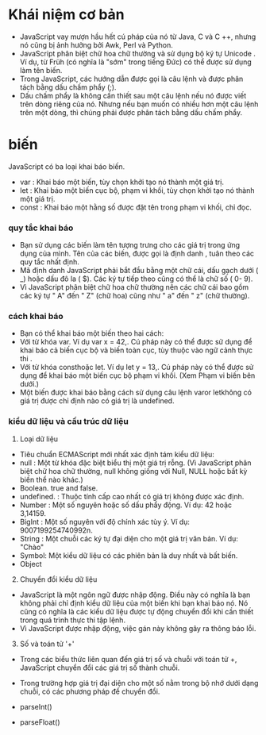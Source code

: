 # Khái niệm cơ bản

- JavaScript vay mượn hầu hết cú pháp của nó từ Java, C và C ++, nhưng nó cũng bị ảnh hưởng bởi Awk, Perl và Python.
- JavaScript phân biệt chữ hoa chữ thường và sử dụng bộ ký tự Unicode . Ví dụ, từ Früh (có nghĩa là "sớm" trong tiếng Đức) có thể được sử dụng làm tên biến.
- Trong JavaScript, các hướng dẫn được gọi là câu lệnh và được phân tách bằng dấu chấm phẩy (;).
- Dấu chấm phẩy là không cần thiết sau một câu lệnh nếu nó được viết trên dòng riêng của nó. Nhưng nếu bạn muốn có nhiều hơn một câu lệnh trên một dòng, thì chúng phải được phân tách bằng dấu chấm phẩy.

# biến

JavaScript có ba loại khai báo biến.

- var : Khai báo một biến, tùy chọn khởi tạo nó thành một giá trị.
- let : Khai báo một biến cục bộ, phạm vi khối, tùy chọn khởi tạo nó thành một giá trị.
- const : Khai báo một hằng số được đặt tên trong phạm vi khối, chỉ đọc.

### quy tắc khai báo

- Bạn sử dụng các biến làm tên tượng trưng cho các giá trị trong ứng dụng của mình. Tên của các biến, được gọi là định danh , tuân theo các quy tắc nhất định.
- Mã định danh JavaScript phải bắt đầu bằng một chữ cái, dấu gạch dưới ( \_) hoặc dấu đô la ( \$). Các ký tự tiếp theo cũng có thể là chữ số ( 0- 9).
- Vì JavaScript phân biệt chữ hoa chữ thường nên các chữ cái bao gồm các ký tự " A" đến " Z" (chữ hoa) cũng như " a" đến " z" (chữ thường).

### cách khai báo

- Bạn có thể khai báo một biến theo hai cách:
- Với từ khóa var. Ví dụ var x = 42,. Cú pháp này có thể được sử dụng để khai báo cả biến cục bộ và biến toàn cục, tùy thuộc vào ngữ cảnh thực thi .
- Với từ khóa consthoặc let. Ví dụ let y = 13,. Cú pháp này có thể được sử dụng để khai báo một biến cục bộ phạm vi khối. (Xem Phạm vi biến bên dưới.)
- Một biến được khai báo bằng cách sử dụng câu lệnh varor letkhông có giá trị được chỉ định nào có giá trị là undefined.

### kiểu dữ liệu và cấu trúc dữ liệu

1. Loại dữ liệu

- Tiêu chuẩn ECMAScript mới nhất xác định tám kiểu dữ liệu:
- null : Một từ khóa đặc biệt biểu thị một giá trị rỗng. (Vì JavaScript phân biệt chữ hoa chữ thường, null không giống với Null, NULL hoặc bất kỳ biến thể nào khác.)
- Boolean. true and false.
- undefined. : Thuộc tính cấp cao nhất có giá trị không được xác định.
- Number : Một số nguyên hoặc số dấu phẩy động. Ví dụ: 42 hoặc 3,14159.
- BigInt : Một số nguyên với độ chính xác tùy ý. Ví dụ: 9007199254740992n.
- String : Một chuỗi các ký tự đại diện cho một giá trị văn bản. Ví dụ: "Chào"
- Symbol: Một kiểu dữ liệu có các phiên bản là duy nhất và bất biến.
- Object

2. Chuyển đổi kiểu dữ liệu

- JavaScript là một ngôn ngữ được nhập động. Điều này có nghĩa là bạn không phải chỉ định kiểu dữ liệu của một biến khi bạn khai báo nó. Nó cũng có nghĩa là các kiểu dữ liệu được tự động chuyển đổi khi cần thiết trong quá trình thực thi tập lệnh.
- Vì JavaScript được nhập động, việc gán này không gây ra thông báo lỗi.

3. Số và toán tử '+'

- Trong các biểu thức liên quan đến giá trị số và chuỗi với toán tử +, JavaScript chuyển đổi các giá trị số thành chuỗi.

- Trong trường hợp giá trị đại diện cho một số nằm trong bộ nhớ dưới dạng chuỗi, có các phương pháp để chuyển đổi.
- parseInt()
- parseFloat()
